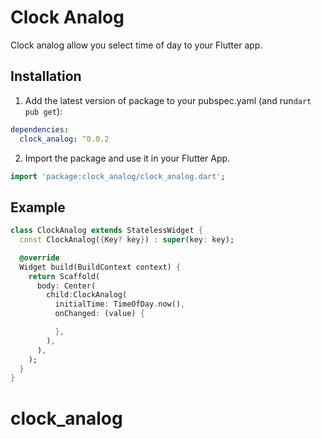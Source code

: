# Clock Analog

Clock analog allow you select time of day to your Flutter app.

## Installation

1. Add the latest version of package to your pubspec.yaml (and run`dart pub get`):
```yaml
dependencies:
  clock_analog: ^0.0.2
```
2. Import the package and use it in your Flutter App.
```dart
import 'package:clock_analog/clock_analog.dart';
```

## Example

```dart
class ClockAnalog extends StatelessWidget {
  const ClockAnalog({Key? key}) : super(key: key);

  @override
  Widget build(BuildContext context) {
    return Scaffold(
      body: Center(
        child:ClockAnalog(
          initialTime: TimeOfDay.now(),
          onChanged: (value) {

          },
        ),
      ),
    );
  }
}
```
# clock_analog
